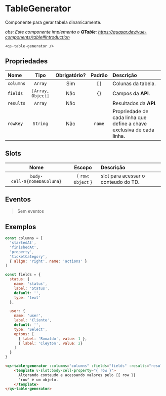 # TableGenerator

Componente para gerar tabela dinamicamente.

*obs: Este componente implementa o **QTable**: https://quasar.dev/vue-components/table#Introduction*

```
<qs-table-generator />
```

## Propriedades

| Nome | Tipo | Obrigatório? | Padrão | Descrição |
|:-|:-:|:-:|:-:|:-|
| `columns` | `Array` | Sim | `[]` | Colunas da tabela. |
| `fields` | `[Array, Object]` | Não | `{}` | Campos da **API**. |
| `results` | `Array` | Não | | Resultados da **API**. |
| `rowKey` | `String` | Não | `name` | Propriedade de cada linha que define a chave exclusiva de cada linha. |

## Slots

| Nome | Escopo | Descrição |
|:-:|:-:|:-|
| `body-cell-${nomeDaColuna}` | { `row`: `Object` } | slot para acessar o conteudo do TD. |

## Eventos

> Sem eventos

## Exemplos
```js
const columns = [
  'startedAt',
  'finishedAt',
  'property',
  'ticketCategory',
  { align: 'right', name: 'actions' }
]

const fields = {
  status: {
    name: 'status',
    label: 'Status',
    default: '',
    type: 'text'
  },

  user: {
    name: 'user',
    label: 'Cliente',
    default: '',
    type: 'Select',
    optons: [
      { label: 'Ronaldo', value: 1 },
      { label: 'Cleyton', value: 2}
    ]
  }
}
```

```html
<qs-table-generator :columns="columns" :fields="fields" :results="results">
	<template v-slot:body-cell-property="{ row }">
	  Alterando conteudo e acessando valores pelo {{ row }}
	  "row" é um objeto.
	</template>
</qs-table-generator>
```
